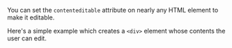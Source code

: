 You can set the `contenteditable` attribute on nearly any HTML element to make it editable.

Here's a simple example which creates a `<div>` element whose contents the user can edit.
